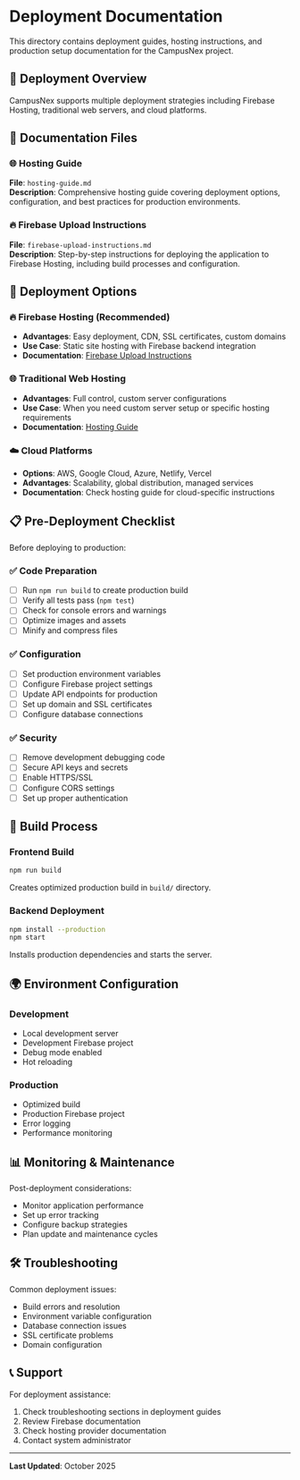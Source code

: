 # Deployment Documentation

This directory contains deployment guides, hosting instructions, and production setup documentation for the CampusNex project.

## 🚀 Deployment Overview

CampusNex supports multiple deployment strategies including Firebase Hosting, traditional web servers, and cloud platforms.

## 📁 Documentation Files

### 🌐 Hosting Guide
**File**: `hosting-guide.md`  
**Description**: Comprehensive hosting guide covering deployment options, configuration, and best practices for production environments.

### 🔥 Firebase Upload Instructions
**File**: `firebase-upload-instructions.md`  
**Description**: Step-by-step instructions for deploying the application to Firebase Hosting, including build processes and configuration.

## 🎯 Deployment Options

### 🔥 Firebase Hosting (Recommended)
- **Advantages**: Easy deployment, CDN, SSL certificates, custom domains
- **Use Case**: Static site hosting with Firebase backend integration
- **Documentation**: [Firebase Upload Instructions](./firebase-upload-instructions.md)

### 🌐 Traditional Web Hosting
- **Advantages**: Full control, custom server configurations
- **Use Case**: When you need custom server setup or specific hosting requirements
- **Documentation**: [Hosting Guide](./hosting-guide.md)

### ☁️ Cloud Platforms
- **Options**: AWS, Google Cloud, Azure, Netlify, Vercel
- **Advantages**: Scalability, global distribution, managed services
- **Documentation**: Check hosting guide for cloud-specific instructions

## 📋 Pre-Deployment Checklist

Before deploying to production:

### ✅ Code Preparation
- [ ] Run `npm run build` to create production build
- [ ] Verify all tests pass (`npm test`)
- [ ] Check for console errors and warnings
- [ ] Optimize images and assets
- [ ] Minify and compress files

### ✅ Configuration
- [ ] Set production environment variables
- [ ] Configure Firebase project settings
- [ ] Update API endpoints for production
- [ ] Set up domain and SSL certificates
- [ ] Configure database connections

### ✅ Security
- [ ] Remove development debugging code
- [ ] Secure API keys and secrets
- [ ] Enable HTTPS/SSL
- [ ] Configure CORS settings
- [ ] Set up proper authentication

## 🔧 Build Process

### Frontend Build
```bash
npm run build
```
Creates optimized production build in `build/` directory.

### Backend Deployment
```bash
npm install --production
npm start
```
Installs production dependencies and starts the server.

## 🌍 Environment Configuration

### Development
- Local development server
- Development Firebase project
- Debug mode enabled
- Hot reloading

### Production
- Optimized build
- Production Firebase project
- Error logging
- Performance monitoring

## 📊 Monitoring & Maintenance

Post-deployment considerations:
- Monitor application performance
- Set up error tracking
- Configure backup strategies
- Plan update and maintenance cycles

## 🛠️ Troubleshooting

Common deployment issues:
- Build errors and resolution
- Environment variable configuration
- Database connection issues
- SSL certificate problems
- Domain configuration

## 📞 Support

For deployment assistance:
1. Check troubleshooting sections in deployment guides
2. Review Firebase documentation
3. Check hosting provider documentation
4. Contact system administrator

---

**Last Updated**: October 2025